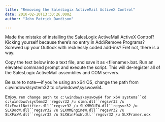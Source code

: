 ```yaml
---
title: "Removing the SalesLogix ActiveMail ActiveX Control"
date: 2010-02-10T13:30:26.000Z
author: "John Patrick Dandison"

---
```


Made the mistake of installing the SalesLogix ActiveMail ActiveX Control? Kicking yourself because there’s no entry in Add\Remove Programs? Screwed up your Outlook with recklessly coded add-ins? Fret not, there is a way.

Copy the text below into a text file, and save it as &lt;filename&gt;.bat. Run an elevated command prompt and execute the script. This will de-register all of the SalesLogix ActiveMail assemblies and COM servers.

Be sure to note — if you’re using an x64 OS, change the path from c:\windows\system32 to c:\windows\syswow64.

Enjoy.
`rem change path to c:\windows\syswow64 for x64 systems``cd c:\windows\system32``regsvr32 /u slmn.dll``regsvr32 /u SlxEmailNotifier.dll``regsvr32 /u SLXMMGUIW.dll``regsvr32 /u SLXDocW.dll``regsvr32 /u SLXMMEngineW.dll``regsvr32 /u SLXFaxW.dll``regsvr32 /u SLXWinFaxW.dll``regsvr32 /u SLXFramer.ocx`
